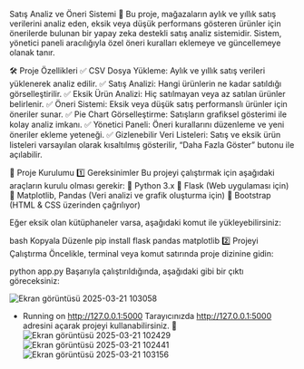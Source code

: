 Satış Analiz ve Öneri Sistemi 🚀
Bu proje, mağazaların aylık ve yıllık satış verilerini analiz eden, eksik veya düşük performans gösteren ürünler için önerilerde bulunan bir yapay zeka destekli satış analiz sistemidir.
Sistem, yönetici paneli aracılığıyla özel öneri kuralları eklemeye ve güncellemeye olanak tanır.

🛠️ Proje Özellikleri
✅ CSV Dosya Yükleme: Aylık ve yıllık satış verileri yüklenerek analiz edilir.
✅ Satış Analizi: Hangi ürünlerin ne kadar satıldığı görselleştirilir.
✅ Eksik Ürün Analizi: Hiç satılmayan veya az satılan ürünler belirlenir.
✅ Öneri Sistemi: Eksik veya düşük satış performanslı ürünler için öneriler sunar.
✅ Pie Chart Görselleştirme: Satışların grafiksel gösterimi ile kolay analiz imkanı.
✅ Yönetici Paneli: Öneri kurallarını düzenleme ve yeni öneriler ekleme yeteneği.
✅ Gizlenebilir Veri Listeleri: Satış ve eksik ürün listeleri varsayılan olarak kısaltılmış gösterilir, “Daha Fazla Göster” butonu ile açılabilir.

📂 Proje Kurulumu
1️⃣ Gereksinimler
Bu projeyi çalıştırmak için aşağıdaki araçların kurulu olması gerekir:
🔹 Python 3.x
🔹 Flask (Web uygulaması için)
🔹 Matplotlib, Pandas (Veri analizi ve grafik oluşturma için)
🔹 Bootstrap (HTML & CSS üzerinden çağrılıyor)

Eğer eksik olan kütüphaneler varsa, aşağıdaki komut ile yükleyebilirsiniz:

bash
Kopyala
Düzenle
pip install flask pandas matplotlib
2️⃣ Projeyi Çalıştırma
Öncelikle, terminal veya komut satırında proje dizinine gidin:

python app.py
Başarıyla çalıştırıldığında, aşağıdaki gibi bir çıktı göreceksiniz:

![Ekran görüntüsü 2025-03-21 103058](https://github.com/user-attachments/assets/bedff903-c771-4f29-9daa-328882d8ff7a)

 * Running on http://127.0.0.1:5000
Tarayıcınızda http://127.0.0.1:5000 adresini açarak projeyi kullanabilirsiniz. 🎯
![Ekran görüntüsü 2025-03-21 102429](https://github.com/user-attachments/assets/ce0be5b2-8f77-4b75-8b98-6153ae70509d)
![Ekran görüntüsü 2025-03-21 102441](https://github.com/user-attachments/assets/1ac2268b-99e4-44f4-a548-7f20f79211c1)
![Ekran görüntüsü 2025-03-21 103156](https://github.com/user-attachments/assets/6917eca8-ea92-4a31-b0c1-be0de482323f)
